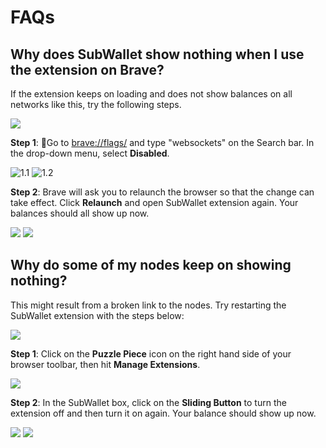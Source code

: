 # FAQs

## Why does SubWallet show nothing when I use the extension on Brave?

If the extension keeps on loading and does not show balances on all networks like this, try the following steps.

![](<../.gitbook/assets/Screen Shot 2022-04-20 at 11.56.48.png>)

**Step 1**: Go to [brave://flags/](brave://flags/) and type "websockets" on the Search bar. In the drop-down menu, select **Disabled**.&#x20;

![1.1](<../.gitbook/assets/Screen Shot 2022-04-20 at 12.01.28.png>) ![1.2](<../.gitbook/assets/Screen Shot 2022-04-20 at 12.02.29.png>)

**Step 2**: Brave will ask you to relaunch the browser so that the change can take effect. Click **Relaunch** and open SubWallet extension again. Your balances should all show up now.

![](<../.gitbook/assets/Screen Shot 2022-04-20 at 12.04.56.png>) ![](<../.gitbook/assets/Screen Shot 2022-04-20 at 12.07.41.png>)

## Why do some of my nodes keep on showing nothing?

This might result from a broken link to the nodes. Try restarting the SubWallet extension with the steps below:

![](<../.gitbook/assets/Screen Shot 2022-04-20 at 12.16.15.png>)

**Step 1**: Click on the **Puzzle Piece** icon on the right hand side of your browser toolbar, then hit **Manage Extensions**.&#x20;

![](<../.gitbook/assets/Screen Shot 2022-04-20 at 12.18.58.png>)

**Step 2**: In the SubWallet box, click on the **Sliding Button** to turn the extension off and then turn it on again. Your balance should show up now.

![](<../.gitbook/assets/Screen Shot 2022-04-20 at 12.20.31.png>) ![](<../.gitbook/assets/Screen Shot 2022-04-20 at 12.24.54.png>)

